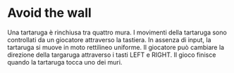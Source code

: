 # Avoid the wall

Una tartaruga è rinchiusa tra quattro mura.
I movimenti della tartaruga sono controllati da un giocatore attraverso la tastiera.
In assenza di input, la tartaruga si muove in moto rettilineo uniforme.
Il giocatore può cambiare la direzione della targaruga attraverso i tasti LEFT e RIGHT.
Il gioco finisce quando la tartaruga tocca uno dei muri.
